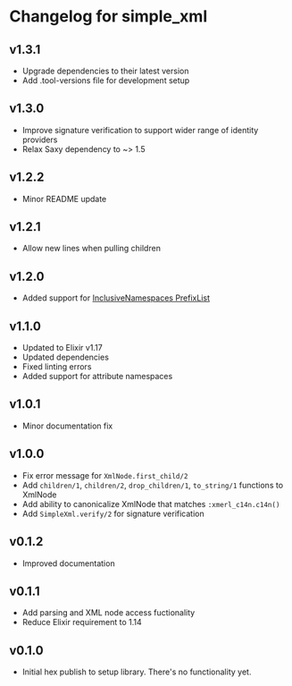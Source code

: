 # Changelog for simple_xml

## v1.3.1

* Upgrade dependencies to their latest version
* Add .tool-versions file for development setup

## v1.3.0

* Improve signature verification to support wider range of identity providers
* Relax Saxy dependency to ~> 1.5

## v1.2.2

* Minor README update

## v1.2.1

* Allow new lines when pulling children

## v1.2.0

* Added support for [InclusiveNamespaces PrefixList](https://www.w3.org/TR/xml-exc-c14n/#def-InclusiveNamespaces-PrefixList)

## v1.1.0

* Updated to Elixir v1.17
* Updated dependencies
* Fixed linting errors
* Added support for attribute namespaces

## v1.0.1

* Minor documentation fix

## v1.0.0

* Fix error message for `XmlNode.first_child/2`
* Add `children/1`, `children/2`, `drop_children/1`, `to_string/1` functions to XmlNode
* Add ability to canonicalize XmlNode that matches `:xmerl_c14n.c14n()`
* Add `SimpleXml.verify/2` for signature verification

## v0.1.2

* Improved documentation

## v0.1.1

* Add parsing and XML node access fuctionality
* Reduce Elixir requirement to 1.14

## v0.1.0

* Initial hex publish to setup library.  There's no functionality yet.
